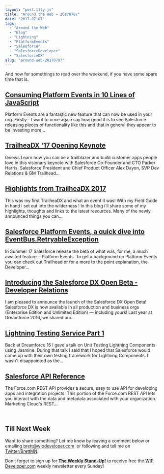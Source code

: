 ```yaml
---
layout: "post.11ty.js"
title: "Around the Web – 20170707"
date: "2017-07-07"
tags: 
  - "Around the Web"
  - "Blog"
  - "Lightning"
  - "PlatformEvents"
  - "Salesforce"
  - "SalesforceDeveloper"
  - "SalesforceDX"
slug: "around-web-20170707"
---
```


And now for somethings to read over the weekend, if you have some spare time that is.

## [Consuming Platform Events in 10 Lines of JavaScript](http://nuzzel.com/i/redirect/2479769235/36099177/story_read_title_7865499704-4?u=http%3A%2F%2Fnuzzel.com%2Fdigeststory%2F06292017%2Fpaulbattisson%2Fconsuming_platform_events_in_10_lines_of_javascript%3Fe%3D1353714%26c%3DOzoyANwazHUPX8rynoTjNO4uZDOJKcWkRGdcKVhpld%26utm_campaign%3Ddigest%26utm_medium%3Demail%26utm_source%3Dapp)

Platform Events are a fantastic new feature that can now be used in your org. Firstly - I want to once again say how good it is to see Salesforce releasing pieces of functionality like this and that in general they appear to be investing more…

## [TrailheaDX '17 Opening Keynote](http://nuzzel.com/i/redirect/66004468/36314581/story_read_title_7884175643-1?u=http%3A%2F%2Fnuzzel.com%2Fdigeststory%2F07012017%2Fsalesforce%2Ftrailheadx_17_opening_keynote%3Fe%3D1353714%26c%3DOzoyANwazHUPX8rynoTjNO4uZDOJKcWkRGdcKVhpld%26utm_campaign%3Ddigest%26utm_medium%3Demail%26utm_source%3Dapp)

0views Learn how you can be a trailblazer and build customer apps people love in this visionary keynote with Salesforce Co-Founder and CTO Parker Harris, Salesforce President and Chief Product Officer Alex Dayon, SVP Dev Relations & GM Trailhead…

## [Highlights from TrailheaDX 2017](http://nuzzel.com/i/redirect/66004468/36314581/story_read_title_7877579488-2?u=http%3A%2F%2Fnuzzel.com%2Fdigeststory%2F06302017%2Fandyinthecloud%2Fhighlights_from_trailheadx_2017%3Fe%3D1353714%26c%3DOzoyANwazHUPX8rynoTjNO4uZDOJKcWkRGdcKVhpld%26utm_campaign%3Ddigest%26utm_medium%3Demail%26utm_source%3Dapp)

This was my first TrailheaDX and what an event it was! With my Field Guide in hand i set out into the wilderness ! In this blog i'll share some of my highlights, thoughts and links to the latest resources. Many of the newly announced things you can…

## [Salesforce Platform Events, a quick dive into EventBus.RetryableException](http://nuzzel.com/i/redirect/66004468/36314581/story_read_title_7879504221-4?u=http%3A%2F%2Fnuzzel.com%2Fdigeststory%2F07012017%2Flimitexception%2Fsalesforce_platform_events_a_quick_dive_into%3Fe%3D1353714%26c%3DOzoyANwazHUPX8rynoTjNO4uZDOJKcWkRGdcKVhpld%26utm_campaign%3Ddigest%26utm_medium%3Demail%26utm_source%3Dapp)

In Summer 17 Salesforce release the beta of what was, for me, a much awaited feature — Platform Events. To get a background on Platform Events you can check out Trailhead or for a more to the point explanation, the Developer…

## [Introducing the Salesforce DX Open Beta - Developer Relations](http://nuzzel.com/i/redirect/2646733109/36497918/story_read_title_7853214658-1?u=http%3A%2F%2Fnuzzel.com%2Fdigeststory%2F06272017%2Fdeveloper.salesforce%2Fintroducing_the_salesforce_dx_open_beta_developer_relations%3Fe%3D1353714%26c%3DOzoyANwazHUPX8rynoTjNO4uZDOJKcWkRGdcKVhpld%26utm_campaign%3Ddigest%26utm_medium%3Demail%26utm_source%3Dapp)

I am pleased to announce the launch of the Salesforce DX Open Beta! Salesforce DX is now available in all production and business orgs (Enterprise Edition and Unlimited Edition) — including yours! Last year at Dreamforce 2016, we shared our…

## [Lightning Testing Service Part 1](http://nuzzel.com/i/redirect/2646733109/36497918/story_read_title_7881310941-3?u=http%3A%2F%2Fnuzzel.com%2Fdigeststory%2F07012017%2Fbobbuzzard.blogspot%2Flightning_testing_service_part_1%3Fe%3D1353714%26c%3DOzoyANwazHUPX8rynoTjNO4uZDOJKcWkRGdcKVhpld%26utm_campaign%3Ddigest%26utm_medium%3Demail%26utm_source%3Dapp)

Back at Dreamforce 16 I gave a talk on Unit Testing Lightning Components using Jasmine. During that talk I said that I hoped that Salesforce would come up with their own testing framework for Lightning Components. I wasn't disappointed as the…

## [Salesforce API Reference](http://nuzzel.com/i/redirect/2765790295/36711522/story_read_title_7896121357-3?u=http%3A%2F%2Fnuzzel.com%2Fdigeststory%2F07032017%2Fr.socialstudio.radian6%2Fsalesforce_api_reference%3Fe%3D1353714%26c%3DOzoyANwazHUPX8rynoTjNO4uZDOJKcWkRGdcKVhpld%26utm_campaign%3Ddigest%26utm_medium%3Demail%26utm_source%3Dapp)

The Force.com REST API provides a secure, easy to use API for developing apps and integration projects. This portion of the Force.com REST API lets you interact with the data and metadata associated with your organization. Marketing Cloud's REST…

 

## Till Next Week

Want to share something? Let me know by leaving a comment below or emailing [brett@wipdeveloper.com](mailto:brett@wipdeveloper.com)  or following and tell me on [Twitter/BrettMN](https://twitter.com/BrettMN).

Don’t forget to sign up for [**The Weekly Stand-Up!**](https://wipdeveloper.wpcomstaging.com/newsletter/) to receive free the [WIP Developer.com](https://wipdeveloper.wpcomstaging.com/) weekly newsletter every Sunday!
